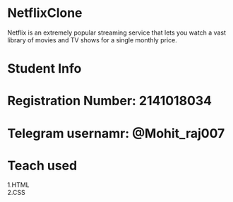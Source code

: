 # NetflixClone
 Netflix is an extremely popular streaming service that lets you watch a vast library of movies and TV shows for a single monthly price.
# Student Info
# Registration Number: 2141018034
# Telegram usernamr: @Mohit_raj007
# Teach used
1.HTML <BR>
2.CSS
